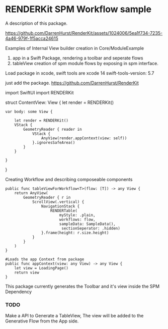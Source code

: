 # RENDERKit SPM Workflow sample

A description of this package.


https://github.com/DarrenHurst/RenderKit/assets/1024006/5ea1f734-7235-4a46-979f-1f5acca24615



Examples of Internal View builder creation in Core/ModuleExample

1.  app in a Swift Package, rendering a toolbar and seperate flows
2.  tableView creation of spm module flows by exposing in spm interface.

Load package in xcode, swift tools are xcode 14 swift-tools-version: 5.7

just add the package. 
https://github.com/DarrenHurst/RenderKit

import SwiftUI
import RENDERKit

struct ContentView: View {
    let render = RENDERKit()
   
    var body: some View {
       
        let render = RENDERKit()
        VStack {
            GeometryReader { reader in
                VStack {
                    AnyView(render.appContext(view: self))
                }.ignoresSafeArea()
            }
        }
         
    }
}

Creating Workflow and describing composeable components

    public func tableViewForWorkflow<T>(flow: [T]) -> any View {
        return AnyView(
            GeometryReader { r in
                ScrollView(.vertical) {
                    NavigationStack {
                        RENDERTable( 
                            myStyle: .plain,
                            workflows: flow,
                            sampleData: SampleData(),
                             sectionSeperator: .hidden)
                    }.frame(height: r.size.height)
                }
            }
        )
    }
    
    #Loads the app Context from package
    public func appContext(view: any View) -> any View {
        let view = LoadingPage()
        return view
    }
This package currently generates the Toolbar and it's view inside the SPM Dependency

### TODO

Make a API to Generate a TableView,  The view will be added to the Generative Flow from the App side.

